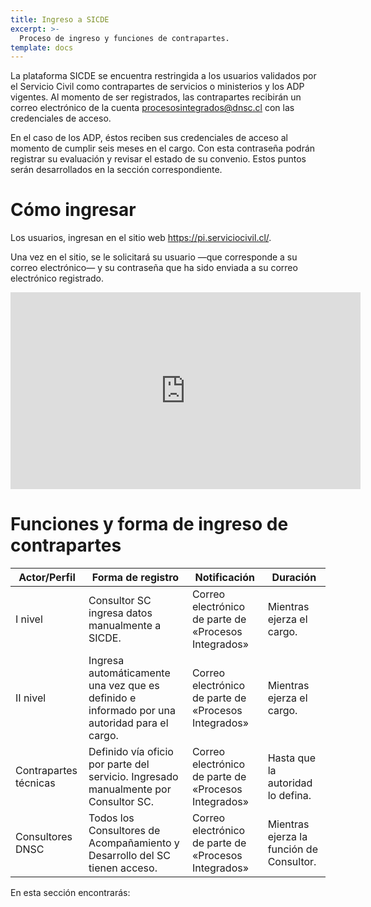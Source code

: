 ```yaml
---
title: Ingreso a SICDE
excerpt: >-
  Proceso de ingreso y funciones de contrapartes.
template: docs
---
```

La plataforma SICDE se encuentra restringida a los usuarios validados por el Servicio Civil como contrapartes de servicios o ministerios y los ADP vigentes.
Al momento de ser registrados, las contrapartes recibirán un correo electrónico de la cuenta procesosintegrados@dnsc.cl con las credenciales de acceso.

En el caso de los ADP, éstos reciben sus credenciales de acceso al momento de cumplir seis meses en el cargo. Con esta contraseña podrán registrar su evaluación y revisar el estado de su convenio. Estos puntos serán desarrollados en la sección correspondiente.

# Cómo ingresar
Los usuarios, ingresan en el sitio web https://pi.serviciocivil.cl/.

Una vez en el sitio, se le solicitará su usuario —que corresponde a su correo electrónico— y su contraseña que ha sido enviada a su correo electrónico registrado.

<iframe width="560" height="315" src="https://www.youtube-nocookie.com/embed/USc0qSMXs4o" frameborder="0" allow="accelerometer; autoplay; clipboard-write; encrypted-media; gyroscope; picture-in-picture" allowfullscreen></iframe>

# Funciones y forma de ingreso de contrapartes

| Actor/Perfil          | Forma de registro                                                                            | Notificación                                         | Duración                                 |
|-----------------------|----------------------------------------------------------------------------------------------|------------------------------------------------------|------------------------------------------|
| I nivel               | Consultor SC ingresa datos manualmente a SICDE.                                              | Correo electrónico de parte de «Procesos Integrados» | Mientras ejerza el cargo.                |
| II nivel              | Ingresa automáticamente una vez que es definido e informado por una autoridad para el cargo. | Correo electrónico de parte de «Procesos Integrados» | Mientras ejerza el cargo.                |
| Contrapartes técnicas | Definido vía oficio por parte del servicio. Ingresado manualmente por Consultor SC.          | Correo electrónico de parte de «Procesos Integrados» | Hasta que la autoridad lo defina.        |
| Consultores DNSC      | Todos los Consultores de Acompañamiento y Desarrollo del SC tienen acceso.                   | Correo electrónico de parte de «Procesos Integrados» | Mientras ejerza la función de Consultor. |

En esta sección encontrarás: